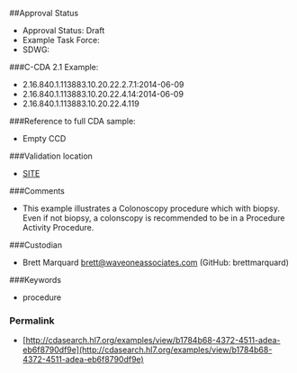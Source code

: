 ##Approval Status 

* Approval Status: Draft
* Example Task Force: 
* SDWG: 

###C-CDA 2.1 Example:

* 2.16.840.1.113883.10.20.22.2.7.1:2014-06-09
* 2.16.840.1.113883.10.20.22.4.14:2014-06-09
* 2.16.840.1.113883.10.20.22.4.119

###Reference to full CDA sample:
* Empty CCD


###Validation location

* [SITE](https://sitenv.org/sandbox-ccda/ccda-validator)


###Comments

* This example illustrates a Colonoscopy procedure which with biopsy. Even if not biopsy, a colonscopy is recommended to be in a Procedure Activity Procedure.

###Custodian

* Brett Marquard brett@waveoneassociates.com (GitHub: brettmarquard)

###Keywords

* procedure




### Permalink 

* [http://cdasearch.hl7.org/examples/view/b1784b68-4372-4511-adea-eb6f8790df9e](http://cdasearch.hl7.org/examples/view/b1784b68-4372-4511-adea-eb6f8790df9e)